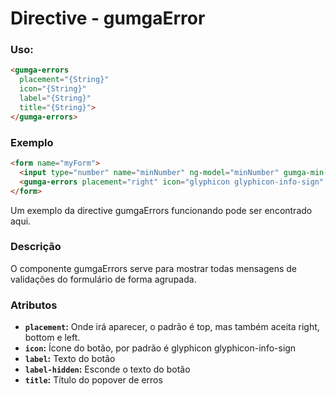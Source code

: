 # Directive - gumgaError

### Uso:
  ```html
  <gumga-errors
    placement="{String}"
    icon="{String}"
    label="{String}"
    title="{String}">
  </gumga-errors>
  ```

### Exemplo
  ```html
  <form name="myForm">
    <input type="number" name="minNumber" ng-model="minNumber" gumga-min-number="20">
    <gumga-errors placement="right" icon="glyphicon glyphicon-info-sign" label="Campos inválidos" title="Campos inválidos"></gumga-errors>
  </form>
  ```

Um exemplo da directive gumgaErrors funcionando pode ser encontrado aqui.

### Descrição
O componente gumgaErrors serve para mostrar todas mensagens de validações do formulário de forma agrupada.

### Atributos
 - **`placement`:** Onde irá aparecer, o padrão é top, mas também aceita right, bottom e left.
 - **`icon`:** Ícone do botão, por padrão é glyphicon glyphicon-info-sign
 - **`label`:** Texto do botão
 - **`label-hidden`:** Esconde o texto do botão
 - **`title`:** Título do popover de erros
